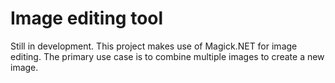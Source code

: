 # Image editing tool

Still in development. This project makes use of Magick.NET for image editing.
The primary use case is to combine multiple images to create a new image.
